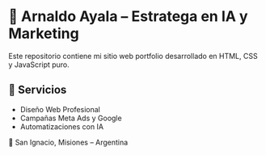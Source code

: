# 🚀 Arnaldo Ayala – Estratega en IA y Marketing
Este repositorio contiene mi sitio web portfolio desarrollado en HTML, CSS y JavaScript puro.

## 🧠 Servicios
- Diseño Web Profesional
- Campañas Meta Ads y Google
- Automatizaciones con IA

📍 San Ignacio, Misiones – Argentina
